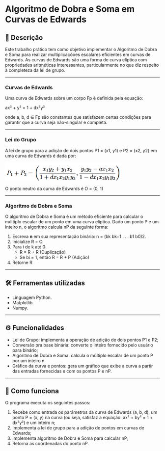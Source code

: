 # Algoritmo de Dobra e Soma em Curvas de Edwards

## 📝 Descrição
Este trabalho prático tem como objetivo implementar o Algoritmo de Dobra e Soma para realizar multiplicaçõoes escalares eficientes em curvas de Edwards. As curvas de Edwards são uma forma de curva elíptica com propriedades aritméticas interessantes, particularmente no que diz respeito à completeza da lei de grupo.

---

### Curvas de Edwards
Uma curva de Edwards sobre um corpo Fp é definida pela equação:

ax² + y² = 1 + dx²y²

onde a, b, d ∈ Fp são constantes que satisfazem certas condições para garantir que a curva seja não-singular e completa.

---

### Lei do Grupo
A lei de grupo para a adição de dois pontos P1 = (x1, y1) e P2 = (x2, y2) em uma curva de Edwards é dada por:

![alt text](img/lei-do-grupo.png)

O ponto neutro da curva de Edwards é O = (0, 1)

---

### Algoritmo de Dobra e Soma
O algoritmo de Dobra e Soma é um método eficiente para calcular o múltiplo escalar de um ponto em uma curva elíptica. Dado um ponto P e um inteiro n, o algoritmo calcula nP da seguinte forma:

1. Escreva **n** em sua representação binária: n = (bk bk−1 . . . b1 b0)2.
2. Inicialize R = O.
3. Para i de k até 0:
    - R = R + R (Duplicação)
    - Se bi = 1, então R = R + P (Adição)
4. Retorne R

---

## 🛠️ Ferramentas utilizadas
- Linguagem Python.
- Matplotlib.
- Numpy.

---

## ⚙️ Funcionalidades
- Lei de Grupo: implementa a operação de adição de dois pontos P1 e P2;
- Conversão pra base binária: converte o inteiro fornecido pelo usuário para binário;
- Algoritmo de Dobra e Soma: calcula o múltiplo escalar de um ponto P por um inteiro n.
- Gráfico da curva e pontos: gera um gráfico que exibe a curva a partir das entradas fornecidas e com os pontos P e nP.

---

## 🧠 Como funciona
O programa executa os seguintes passos:

1. Recebe como entrada os parâmetros da curva de Edwards (a, b, d), um ponto P = (x, y) na curva (ou seja, satisfaz a equação: ax² + by² = 1 + dx²y²) e um inteiro n;
2. Implementa a lei de grupo para a adição de pontos em curvas de Edwards;
3. Implementa algoritmo de Dobra e Soma para calcular nP;
4. Retorna as coordenadas do ponto nP.
